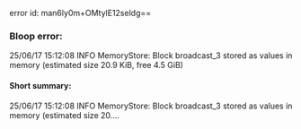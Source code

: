 error id: man6ly0m+OMtylE12seldg==
### Bloop error:

25/06/17 15:12:08 INFO MemoryStore: Block broadcast_3 stored as values in memory (estimated size 20.9 KiB, free 4.5 GiB)
#### Short summary: 

25/06/17 15:12:08 INFO MemoryStore: Block broadcast_3 stored as values in memory (estimated size 20....